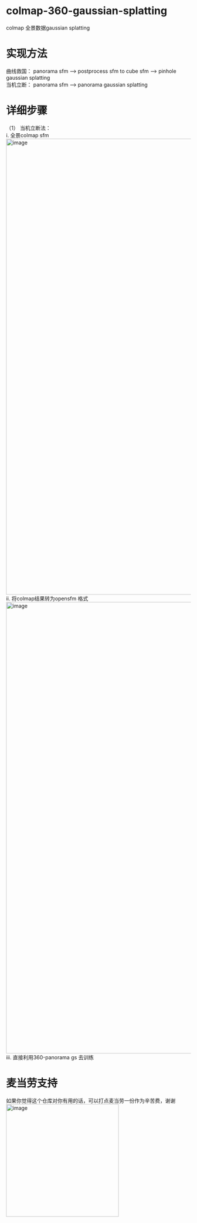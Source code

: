 # colmap-360-gaussian-splatting   
colmap 全景数据gaussian splatting  
# 实现方法    
曲线救国： panorama sfm --> postprocess sfm to cube sfm --> pinhole gaussian splatting   
当机立断： panorama sfm --> panorama gaussian splatting   
# 详细步骤  
（1） 当机立断法：   
i. 全景colmap sfm    
<img width="1243" alt="image" src="https://github.com/user-attachments/assets/51d62b7f-7cee-44db-9707-0f5386ab3fca">
ii. 将colmap结果转为opensfm 格式   
<img width="1231" alt="image" src="https://github.com/user-attachments/assets/fb270488-3cd1-43d2-bc6b-3ebc29990e6d">
iii. 直接利用360-panorama gs 去训练   

# 麦当劳支持    
如果你觉得这个仓库对你有用的话，可以打点麦当劳一份作为辛苦费，谢谢   
<img width="307" alt="image" src="https://github.com/user-attachments/assets/01ae0fbb-6f6b-48bc-a651-e2fc4ae6af93">


